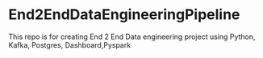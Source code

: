 # End2EndDataEngineeringPipeline
This repo is for creating End 2 End Data engineering project using Python, Kafka, Postgres, Dashboard,Pyspark
